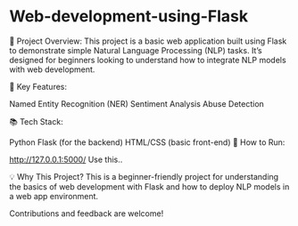 # Web-development-using-Flask

🚀 Project Overview: This project is a basic web application built using Flask to demonstrate simple Natural Language Processing (NLP) tasks. It’s designed for beginners looking to understand how to integrate NLP models with web development.

🔑 Key Features:

Named Entity Recognition (NER)
Sentiment Analysis
Abuse Detection

📚 Tech Stack:

Python
Flask (for the backend)
HTML/CSS (basic front-end)
🔧 How to Run:

http://127.0.0.1:5000/
Use this..

💡 Why This Project? This is a beginner-friendly project for understanding the basics of web development with Flask and how to deploy NLP models in a web app environment.

Contributions and feedback are welcome!
